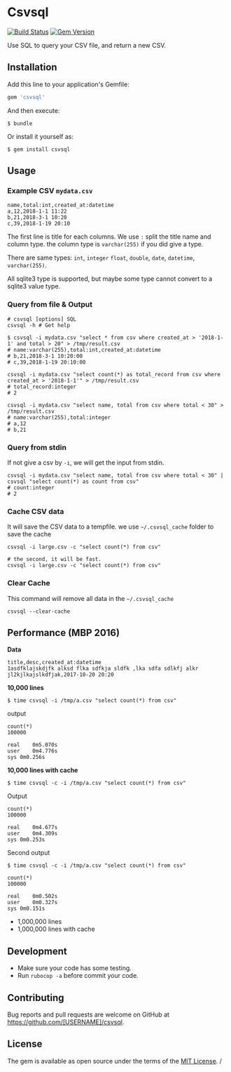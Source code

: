 Csvsql
======

[![Build Status](https://travis-ci.org/Codezerker/csvsql.svg?branch=master)](https://travis-ci.org/Codezerker/csvsql)
[![Gem Version](https://badge.fury.io/rb/csvsql.svg)](https://badge.fury.io/rb/csvsql)

Use SQL to query your CSV file, and return a new CSV.


## Installation

Add this line to your application's Gemfile:

```ruby
gem 'csvsql'
```

And then execute:

    $ bundle

Or install it yourself as:

    $ gem install csvsql

## Usage

### Example CSV `mydata.csv`

```csv
name,total:int,created_at:datetime
a,12,2018-1-1 11:22
b,21,2018-3-1 10:20
c,39,2018-1-19 20:10
```

The first line is title for each columns. We use `:` split the title name and column type. the column type is `varchar(255)` if you did give a type.

There are same types: `int`, `integer` `float`, `double`, `date`, `datetime`, `varchar(255)`.

All sqlite3 type is supported, but maybe some type cannot convert to a sqlite3 value type.

### Query from file & Output

```
# csvsql [options] SQL
csvsql -h # Get help
```

```
$ csvsql -i mydata.csv "select * from csv where created_at > '2018-1-1' and total > 20" > /tmp/result.csv
# name:varchar(255),total:int,created_at:datetime
# b,21,2018-3-1 10:20:00
# c,39,2018-1-19 20:10:00

csvsql -i mydata.csv "select count(*) as total_record from csv where created_at > '2018-1-1'" > /tmp/result.csv
# total_record:integer
# 2

csvsql -i mydata.csv "select name, total from csv where total < 30" > /tmp/result.csv
# name:varchar(255),total:integer
# a,12
# b,21
```

### Query from stdin

If not give a csv by `-i`, we will get the input from stdin.

```
csvsql -i mydata.csv "select name, total from csv where total < 30" | csvsql "select count(*) as count from csv"
# count:integer
# 2
```

### Cache CSV data

It will save the CSV data to a tempfile. we use `~/.csvsql_cache` folder to save the cache

```
csvsql -i large.csv -c "select count(*) from csv"

# the second, it will be fast.
csvsql -i large.csv -c "select count(*) from csv"
```

### Clear Cache

This command will remove all data in the `~/.csvsql_cache`

```
csvsql --clear-cache
```


## Performance (MBP 2016)

**Data**

```
title,desc,created_at:datetime
1asdfklajskdjfk alksd flka sdfkja sldfk ,lka sdfa sdlkfj alkr jl2kjlkajslkdfjak,2017-10-20 20:20

```

**10,000 lines**

```
$ time csvsql -i /tmp/a.csv "select count(*) from csv"
```

output

```
count(*)
100000

real	0m5.070s
user	0m4.776s
sys	0m0.256s
```

**10,000 lines with cache**

```
$ time csvsql -c -i /tmp/a.csv "select count(*) from csv"
```

Output

```
count(*)
100000

real	0m4.677s
user	0m4.309s
sys	0m0.253s
```

Second output

```
$ time csvsql -c -i /tmp/a.csv "select count(*) from csv"
```

```
count(*)
100000

real	0m0.502s
user	0m0.327s
sys	0m0.151s
```

* 1,000,000 lines
* 1,000,000 lines with cache


## Development

* Make sure your code has some testing.
* Run `rubocop -a` before commit your code.

## Contributing

Bug reports and pull requests are welcome on GitHub at https://github.com/[USERNAME]/csvsql.

## License

The gem is available as open source under the terms of the [MIT License](https://opensource.org/licenses/MIT).
/
